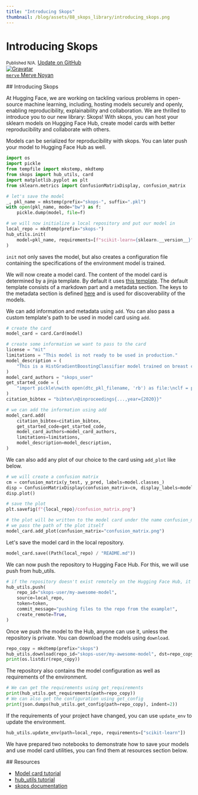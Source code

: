 ```yaml
---
title: "Introducing Skops"
thumbnail: /blog/assets/88_skops_library/introducing_skops.png
---
```


<h1>
    Introducing Skops
</h1>

<div class="blog-metadata">
    <small>Published N/A.</small>
    <a target="_blank" class="btn no-underline text-sm mb-5 font-sans" href="https://github.com/huggingface/blog/blob/main/skops-library.md">
        Update on GitHub
    </a>
</div>

<div class="author-card">
    <a href="/merve">
        <img class="avatar avatar-user" src="https://aeiljuispo.cloudimg.io/v7/https://s3.amazonaws.com/moonup/production/uploads/1631694399207-6141a88b3a0ec78603c9e784.png?w=200&h=200&f=face" title="Gravatar">
        <div class="bfc">
            <code>merve</code>
            <span class="fullname">Merve Noyan</span>
        </div>
    </a>
</div>

## Introducing Skops

At Hugging Face, we are working on tackling various problems in open-source machine learning, including, hosting models securely and openly, enabling reproducibility, explainability and collaboration. We are thrilled to introduce you to our new library: Skops! With skops, you can host your sklearn models on Hugging Face Hub, create model cards with better reproducibility and collaborate with others. 

Models can be serialized for reproducibility with skops. You can later push your model to Hugging Face Hub as well.

```python
import os
import pickle
from tempfile import mkstemp, mkdtemp
from skops import hub_utils, card
import matplotlib.pyplot as plt
from sklearn.metrics import ConfusionMatrixDisplay, confusion_matrix

# let's save the model
_, pkl_name = mkstemp(prefix="skops-", suffix=".pkl")
with open(pkl_name, mode="bw") as f:
    pickle.dump(model, file=f)

# we will now initialize a local repository and put our model in
local_repo = mkdtemp(prefix="skops-")
hub_utils.init(
    model=pkl_name, requirements=[f"scikit-learn={sklearn.__version__}"], dst=local_repo
)
```

`init` not only saves the model, but also creates a configuration file containing the specifications of the environment model is trained. 

We will now create a model card. The content of the model card is determined by a jinja template. By default it uses [this template](https://github.com/skops-dev/skops/blob/main/skops/card/default_template.md). The default template consists of a markdown part and a metadata section. The keys to the metadata section is defined [here](https://huggingface.co/docs/hub/models-cards#model-card-metadata) and is used for discoverability of the models. 

We can add information and metadata using `add`. You can also pass a custom template's path to be used in model card using `add`.

```python
# create the card
model_card = card.Card(model)

# create some information we want to pass to the card
license = "mit"
limitations = "This model is not ready to be used in production."
model_description = (
    "This is a HistGradientBoostingClassifier model trained on breast cancer dataset."
)
model_card_authors = "skops_user"
get_started_code = (
    "import pickle\nwith open(dtc_pkl_filename, 'rb') as file:\nclf = pickle.load(file)"
)
citation_bibtex = "bibtex\n@inproceedings{...,year={2020}}"

# we can add the information using add
model_card.add(
    citation_bibtex=citation_bibtex,
    get_started_code=get_started_code,
    model_card_authors=model_card_authors,
    limitations=limitations,
    model_description=model_description,
)
```

We can also add any plot of our choice to the card using `add_plot` like below.

```python
# we will create a confusion matrix
cm = confusion_matrix(y_test, y_pred, labels=model.classes_)
disp = ConfusionMatrixDisplay(confusion_matrix=cm, display_labels=model.classes_)
disp.plot()

# save the plot
plt.savefig(f"{local_repo}/confusion_matrix.png")

# the plot will be written to the model card under the name confusion_matrix
# we pass the path of the plot itself
model_card.add_plot(confusion_matrix="confusion_matrix.png")
```

Let's save the model card in the local repository. 
```python
model_card.save((Path(local_repo) / "README.md"))
```

We can now push the repository to Hugging Face Hub. For this, we will use push from hub_utils.

```python
# if the repository doesn't exist remotely on the Hugging Face Hub, it will be created when we set create_remote to True
hub_utils.push(
    repo_id="skops-user/my-awesome-model",
    source=local_repo,
    token=token,
    commit_message="pushing files to the repo from the example!",
    create_remote=True,
)
```

Once we push the model to the Hub, anyone can use it, unless the repository is private. You can download the models using `download`.

```python
repo_copy = mkdtemp(prefix="skops")
hub_utils.download(repo_id="skops-user/my-awesome-model", dst=repo_copy)
print(os.listdir(repo_copy))
```

The repository also contains the model configuration as well as requirements of the environment.

```python
# We can get the requirements using get_requirements
print(hub_utils.get_requirements(path=repo_copy))
# We can also get the configuration using get_config
print(json.dumps(hub_utils.get_config(path=repo_copy), indent=2))
```

If the requirements of your project have changed, you can use `update_env` to update the environment.

```python
hub_utils.update_env(path=local_repo, requirements=["scikit-learn"])
```

We have prepared two notebooks to demonstrate how to save your models and use model card utilities, you can find them at resources section below.


## Resources
- [Model card tutorial](https://skops.readthedocs.io/en/latest/auto_examples/plot_model_card.html)
- [hub_utils tutorial](https://skops.readthedocs.io/en/latest/auto_examples/plot_hf_hub.html)
- [skops documentation](https://skops.readthedocs.io/en/latest/modules/classes.html)